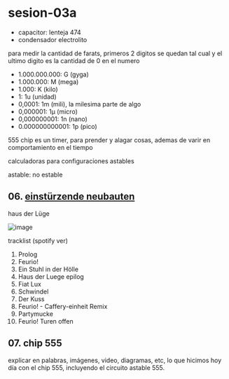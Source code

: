# sesion-03a

- capacitor: lenteja 474
- condensador electrolito

para medir la cantidad de farats, primeros 2 digitos se quedan tal cual y el ultimo digito es la cantidad de 0 en el numero

- 1.000.000.000: G (gyga)
- 1.000.000: M (mega)
- 1.000: K (kilo)
- 1: 1u (unidad)
- 0,0001: 1m (mili), la milesima parte de algo
- 0,000001: 1µ (micro)
- 0,000000001: 1n (nano)
- 0.000000000001: 1p (pico)

555 chip es un timer, para prender y alagar cosas, ademas de varir en comportamiento en el tiempo

calculadoras para configuraciones astables

astable: no estable


## 06. [einstürzende neubauten](https://es.wikipedia.org/wiki/Einstürzende_Neubauten)

haus der Lüge

![image](https://github.com/user-attachments/assets/8734040c-5159-4922-bbc8-a30524da3797)

tracklist (spotify ver)
1. Prolog
2. Feurio!
3. Ein Stuhl in der Hölle
4. Haus der Luege epilog
5. Fiat Lux
6. Schwindel
7. Der Kuss
8. Feurio! - Caffery-einheit Remix
9. Partymucke
10. Feurio! Turen offen

## 07. chip 555

explicar en palabras, imágenes, video, diagramas, etc, lo que hicimos hoy día con el chip 555, incluyendo el circuito astable 555.
